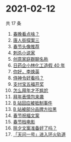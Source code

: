 # 2021-02-12

共 17 条

<!-- BEGIN ZHIHUSEARCH -->
<!-- 最后更新时间 Fri Feb 12 2021 15:08:34 GMT+0800 (CST) -->
1. [春晚看点啥？](https://www.zhihu.com/search?q=春晚)
1. [唐人街探案三](https://www.zhihu.com/search?q=唐探3)
1. [春节头像推荐](https://www.zhihu.com/search?q=新年头像)
1. [刺杀小说家](https://www.zhihu.com/search?q=刺杀小说家好看吗)
1. [创意家庭群聊名称](https://www.zhihu.com/search?q=家庭群聊名称)
1. [日药企小林化工造假 40 年](https://www.zhihu.com/search?q=小林化工)
1. [你好，李焕英](https://www.zhihu.com/search?q=李焕英)
1. [侍神令好看吗？](https://www.zhihu.com/search?q=侍神令好看吗)
1. [支付宝五福开奖](https://www.zhihu.com/search?q=支付宝五福)
1. [怎么拜年才不尴尬](https://www.zhihu.com/search?q=初一拜年)
1. [拜年表情包来袭](https://www.zhihu.com/search?q=拜年表情包)
1. [B 站回应被抵制事件](https://www.zhihu.com/search?q=b站回应)
1. [B 站被部分品牌方拉黑](https://www.zhihu.com/search?q=抵制b站)
1. [春节祝福文案](https://www.zhihu.com/search?q=春节祝福文案)
1. [春节档电影](https://www.zhihu.com/search?q=春节档电影)
1. [除夕文案准备好了吗？](https://www.zhihu.com/search?q=除夕文案)
1. [「天问一号」进入环火轨道](https://www.zhihu.com/search?q=天问一号)
<!-- END ZHIHUSEARCH -->
